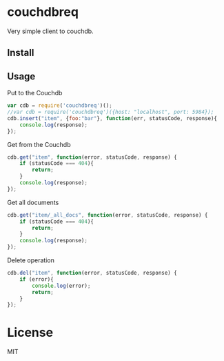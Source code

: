 # couchdbreq
Very simple client to couchdb.

## Install

## Usage

Put to the Couchdb
```javascript
var cdb = require('couchdbreq')();
//var cdb = require('couchdbreq')({host: "localhost", port: 5984});
cdb.insert("item", {foo:"bar"}, function(err, statusCode, response){
    console.log(response);
});
```

Get from the Couchdb
```javascript 
cdb.get("item", function(error, statusCode, response) {
    if (statusCode === 404){
        return;
    }
    console.log(response);
});
```

Get all documents
```javascript
cdb.get("item/_all_docs", function(error, statusCode, response) {
    if (statusCode === 404){
        return;
    }
    console.log(response);
});
```

Delete operation
```javascript 
cdb.del("item", function(error, statusCode, response) {
    if (error){
        console.log(error);
        return;
    }
});
```


# License
MIT

